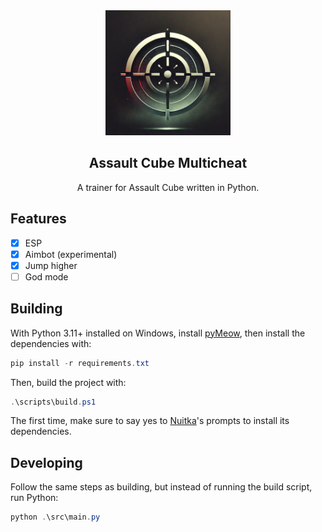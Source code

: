 <div align="center">
  <img src="logo.jpg" alt="Logo" width="200">
  <h2>Assault Cube Multicheat</h2>
  <p>A trainer for Assault Cube written in Python.</p>
</div>

## Features

- [x] ESP
- [x] Aimbot (experimental)
- [x] Jump higher
- [ ] God mode

## Building

With Python 3.11+ installed on Windows, install [pyMeow], then install the dependencies
with:

```powershell
pip install -r requirements.txt
```

Then, build the project with:

```powershell
.\scripts\build.ps1
```

The first time, make sure to say yes to [Nuitka]'s prompts to install its dependencies.

## Developing

Follow the same steps as building, but instead of running the build script, run Python:

```powershell
python .\src\main.py
```

[pyMeow]: https://github.com/qb-0/PyMeow?tab=readme-ov-file#floppy_disk-installation
[Nuitka]: https://nuitka.net/

